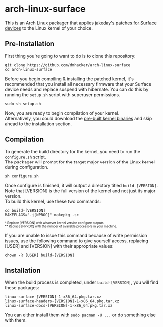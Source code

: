 # arch-linux-surface

This is an Arch Linux packager that applies 
[jakeday's patches for Surface devices](https://github.com/jakeday/linux-surface) 
to the Linux kernel of your choice. 

## Pre-Installation

First thing you're going to want to do is to clone this repository:

```
git clone https://github.com/dmhacker/arch-linux-surface
cd arch-linux-surface
```

Before you begin compiling & installing the patched kernel, it's recommended that you 
install all necessary firmware that your Surface device needs and replace suspend with hibernate.
You can do this by running the `setup.sh` script with superuser permissions.

```
sudo sh setup.sh
```

Now, you are ready to begin compilation of your kernel.<br>
Alternatively, you could download the 
[pre-built kernel binaries](https://github.com/dmhacker/arch-linux-surface/releases) 
and skip ahead to the installation section.

## Compilation

To generate the build directory for the kernel, you need to run the `configure.sh` script.<br>
The packager will prompt for the target major version of the Linux kernel during configuration.

```
sh configure.sh 
```

Once configure is finished, it will output a directory titled `build-[VERSION]`.<br>
Note that [VERSION] is the full version of the kernel and not just its major version.<br>
To build this kernel, use these two commands: 

```
cd build-[VERSION] 
MAKEFLAGS="-j[NPROC]" makepkg -sc
```

<sup><sub>\* Replace [VERSION] with whatever kernel version configure outputs.<br></sub></sup>
<sup><sub>\*\* Replace [NPROC] with the number of available processors in your machine.</sub></sup>

If you are unable to issue this command because of write permission issues, use the following
command to give yourself access, replacing [USER] and [VERSION] with their appropriate values:

```
chown -R [USER] build-[VERSION]
```

## Installation

When the build process is completed, under `build-[VERSION]`, you will find these packages:
```
linux-surface-[VERSION]-1-x86_64.pkg.tar.xz
linux-surface-headers-[VERSION]-1-x86_64.pkg.tar.xz
linux-surface-docs-[VERSION]-1-x86_64.pkg.tar.xz
```
You can either install them with `sudo pacman -U ...` or do something else with them.
